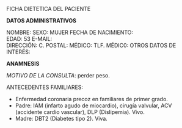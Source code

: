 FICHA DIETETICA DEL PACIENTE


**DATOS ADMINISTRATIVOS** 

NOMBRE:
SEXO: MUJER 
FECHA DE NACIMIENTO:                                
EDAD: 53
E-MAIL:       
DIRECCIÓN: 
C. POSTAL: 
MÉDICO: 
TLF. MÉDIC0: 
OTROS DATOS DE INTERÉS: 

**ANAMNESIS**

*MOTIVO DE LA CONSULTA*:  perder peso.

ANTECEDENTES FAMILIARES: 
- Enfermedad coronaria precoz en familiares de primer grado.  
- Padre: IAM (infarto agudo de miocardio), cirugía valvular, ACV (accidente cardio vascular), DLP (Dislipemia). Vivo.  
- Madre: DBT2 (Diabetes tipo 2). Viva. 
